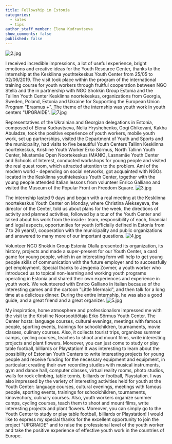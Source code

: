 ```yaml
---
title: Fellowship in Estonia
categories:
  - sales
  - tips
author_staff_member: Elena Kudravtseva
show_comments: false
published: false
---
```

![2.jpg]({{site.baseurl}}/_posts/2.jpg)

I received incredible impressions, a lot of useful experience, bright emotions and creative ideas for the Youth Resource Center, thanks to the internship at the Kesklinna youthtekeskus Youth Center from 25/05 to 02/06/2019.
The visit took place within the program of the international training course for youth workers through fruitful cooperation between NGO Stella and the in partnership with NGO Shokkin Group Estonia and the Tallinn Youth Center Kesklinna noortekeskus, organizations from Georgia, Sweden, Poland, Estonia and Ukraine for Supporting the European Union Program "Erasmus +". The theme of the internship was youth work in youth centers "UPGRAIDE".
![7.jpg]({{site.baseurl}}/_posts/7.jpg)

Representatives of the Ukrainian and Georgian delegations in Estonia, composed of Elena Kudravtseva, Nelia Hryshchenko, Gogi Chikovani, Kakha Abuladze, took the positive experience of youth workers, mobile youth work, set up partnerships, visited the Department of Youth and Sports and the municipality, had visits to five beautiful Youth Centers Tallinn Kesklinna noortekeskus, Kristiine Youth Worker Erko Sõrmus, North Tallinn Youth Center, Mustamäe Open Noortekeskus (MANK), Lasnamäe Youth Center and Schools of Interest, conducted workshops for young people and visited the real quest room, which attracted attention to the problem. Ami of the modern world - depending on social networks, got acquainted with NGOs located in the Kesklinna youthtekeskus Youth Center, together with the young people attended Italian lessons from volunteer Enrico Galliano and visited the Museum of the Popular Front on Freedom Square.
![3.jpg]({{site.baseurl}}/_posts/3.jpg)

The internship lasted 9 days and began with a real meeting at the Kesklinna noortekeskus Youth Center on Monday, where Christina Alekseyeva, the director of the Center, told us about plans for the week, the directions of activity and planned activities, followed by a tour of the Youth Center and talked about his work from the inside : team, responsibility of each, financial and legal aspects, opportunities for youth (officially defined in Estonia from 7 to 26 years!), cooperation with the municipality and public organizations and answered to many more of our important questions.
![4.jpg]({{site.baseurl}}/_posts/4.jpg)

Volunteer NGO Shokkin Group Estonia Olalla presented its organization, its history, projects and made a super-present for our Youth Center, a card game for young people, which in an interesting form will help to get young people skills of communication with the future employer and to successfully get employment.
Special thanks to Jevgenia Zovmer, a youth worker who introduced us to topical non-learning and working youth programs operating in Estonia and shared their own experiences and experience in youth work.
We volunteered with Enrico Galliano in Italian because of the interesting games and the cartoon "Little Mermaid", and then talk for a long time at a delicious dinner. During the entire internship, he was also a good guide, and a great friend and a great organizer.
![5.jpg]({{site.baseurl}}/_posts/5.jpg)

My inspiration, home atmosphere and professionalism impressed me with the visit to the Kristiine Noorsootöötaja Erko Sõrmus Youth Center. The Center hosts: language courses, cultural evenings, meetings with famous people, sporting events, trainings for schoolchildren, tournaments, movie classes, culinary courses. Also, it collects tourist trips, organizes summer camps, cycling courses, teaches to shoot and mount films, write interesting projects and plant flowers. Moreover, you can just come to study or play table football, billiards or Playstation!
It was interesting to learn about the possibility of Estonian Youth Centers to write interesting projects for young people and receive funding for the necessary equipment and equipment, in particular: creating their own recording studios with musical instruments, gym and dance hall, computer classes, virtual reality rooms, photo studios, walls for rock climbing, table tennis, billiards or football, Playstation.
I was also impressed by the variety of interesting activities held for youth at the Youth Center: language courses, cultural evenings, meetings with famous people, sporting events, trainings for schoolchildren, tournaments, kinovechory, culinary courses. Also, youth workers organize summer camps, cycling courses, teach them to shoot and mount films, write interesting projects and plant flowers. Moreover, you can simply go to the Youth Center to study or play table football, billiards or Playstation!
I would like to express my special thanks for the excellent opportunity to join the project "UPGRAIDE" and to raise the professional level of the youth worker and take the positive experience of effective youth work in the countries of Europe.
